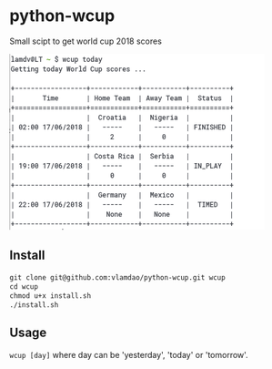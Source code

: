# python-wcup
Small scipt to get world cup 2018 scores

![](images/today.png?raw=true)
## Install
```
git clone git@github.com:vlamdao/python-wcup.git wcup
cd wcup
chmod u+x install.sh
./install.sh
```

## Usage
`wcup [day]` where day can be 'yesterday', 'today' or 'tomorrow'.
